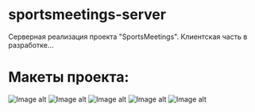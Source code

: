 # sportsmeetings-server
Серверная реализация проекта "SportsMeetings".
Клиентская часть в разработке...

# Макеты проекта:
![Image alt](https://github.com/4etell/sportsmeetings-server/blob/master/docs/1.png)
![Image alt](https://github.com/4etell/sportsmeetings-server/blob/master/docs/2.png)
![Image alt](https://github.com/4etell/sportsmeetings-server/blob/master/docs/3.png)
![Image alt](https://github.com/4etell/sportsmeetings-server/blob/master/docs/4.png)
![Image alt](https://github.com/4etell/sportsmeetings-server/blob/master/docs/5.png)
